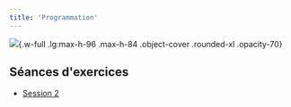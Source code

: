 ```yaml
---
title: 'Programmation'
---
```


![](/images/IC1T.png){.w-full .lg:max-h-96 .max-h-84 .object-cover .rounded-xl .opacity-70}

## Séances d'exercices

- [Session 2](/IC1T/exercises/2)
